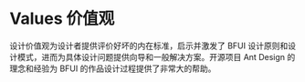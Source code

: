 # Values 价值观

设计价值观为设计者提供评价好坏的内在标准，启示并激发了 BFUI 设计原则和设计模式，进而为具体设计问题提供向导和一般解决方案。开源项目 Ant Design 的理念和经验为 BFUI 的作品设计过程提供了非常大的帮助。
